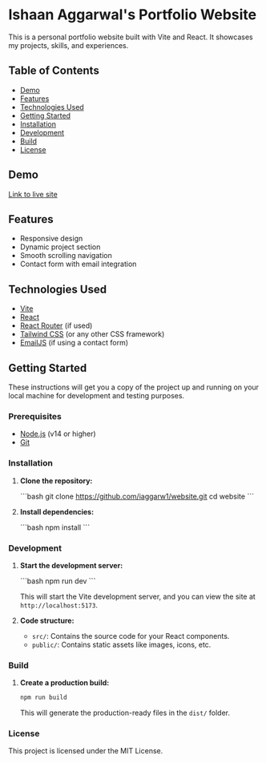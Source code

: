 # Ishaan Aggarwal's Portfolio Website

This is a personal portfolio website built with Vite and React. It showcases my projects, skills, and experiences.

## Table of Contents
- [Demo](#demo)
- [Features](#features)
- [Technologies Used](#technologies-used)
- [Getting Started](#getting-started)
- [Installation](#installation)
- [Development](#development)
- [Build](#build)
- [License](#license)

## Demo

[Link to live site](#)

## Features
- Responsive design
- Dynamic project section
- Smooth scrolling navigation
- Contact form with email integration

## Technologies Used
- [Vite](https://vitejs.dev/)
- [React](https://reactjs.org/)
- [React Router](https://reactrouter.com/) (if used)
- [Tailwind CSS](https://tailwindcss.com/) (or any other CSS framework)
- [EmailJS](https://www.emailjs.com/) (if using a contact form)

## Getting Started

These instructions will get you a copy of the project up and running on your local machine for development and testing purposes.

### Prerequisites
- [Node.js](https://nodejs.org/) (v14 or higher)
- [Git](https://git-scm.com/)

### Installation

1. **Clone the repository:**

   \`\`\`bash
   git clone https://github.com/iaggarw1/website.git
   cd website
   \`\`\`

2. **Install dependencies:**

   \`\`\`bash
   npm install
   \`\`\`

### Development

1. **Start the development server:**

   \`\`\`bash
   npm run dev
   \`\`\`

   This will start the Vite development server, and you can view the site at `http://localhost:5173`.

2. **Code structure:**

   - `src/`: Contains the source code for your React components.
   - `public/`: Contains static assets like images, icons, etc.

### Build

1. **Create a production build:**

   ```bash
   npm run build
   ```

   This will generate the production-ready files in the `dist/` folder.

### License

This project is licensed under the MIT License.
